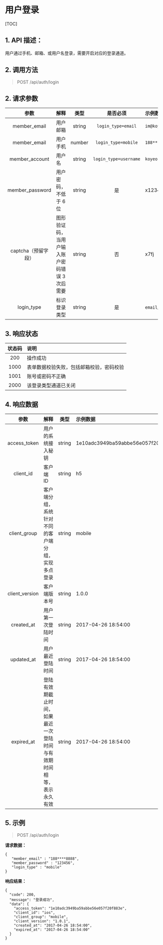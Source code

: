 # 用户登录

[TOC]

## 1. API 描述：

用户通过手机、邮箱、或用户名登录，需要开启对应的登录通道。

## 2. 调用方法

> POST /api/auth/login

## 2. 请求参数

参数 | 解释 | 类型 | 是否必须 | 示例数据
:---:|:---|:---:|:---:|:---
member_email | 用户邮箱 | string | `login_type=email` | `im@koyeo.io`
member_email | 用户手机 | number | `login_type=mobile` | `188****8888`
member_account | 用户名 | string | `login_type=username` | `koyeo`
member_password | 用户密码，不低于 6 位 | string | 是 | x123456
captcha（预留字段） | 图形验证码，当用户输入账户密码错误 3 次后需要 | string | 否 |  x7fj
login_type | 标识登录类型 | string | 是 | `email`/`mobile`/`username`

## 3. 响应状态

状态码 | 说明
:---:|:---
200 | 操作成功
1000 | 表单数据校验失败，包括邮箱校验，密码校验
1001 | 账号或密码不正确
2000 | 该登录类型通道已关闭

## 4. 响应数据

参数 | 解释 | 类型 | 示例数据
:---:|:---|:---:|:---
access_token | 用户的系统接入秘钥 | string | 1e10adc3949ba59abbe56e057f20f883e
client_id | 客户端 ID | string | h5
client_group | 客户端分组，系统针对不同的客户端分组，实现多点登录 | string | mobile
client_version | 客户端版本号 | string | 1.0.0
created_at | 用户第一次登陆时间 | string | 2017-04-26 18:54:00
updated_at | 用户最近登陆时间 | string | 2017-04-26 18:54:00
expired_at | 登陆有效期截止时间，如果最近一次登陆时间与有效期时间相等，表示永久有效 | string | 2017-04-26 18:54:00

## 5. 示例

> POST /api/auth/login

**请求数据：**

```josn
{
   "member_email" : "188****8888",
   "member_password" : "123456",
   "login_type" : "mobile"
}
```

**响应结果：**

```josn
{
  "code": 200,
  "message": "登录成功",
  "data": {
    "access_token": "1e10adc3949ba59abbe56e057f20f883e",
    "client_id": "ios",
    "client_group": "mobile",
    "client_version": "1.0.1",
    "created_at": "2017-04-26 18:54:00",
    "expired_at": "2017-04-26 18:54:00"
  }
}
```